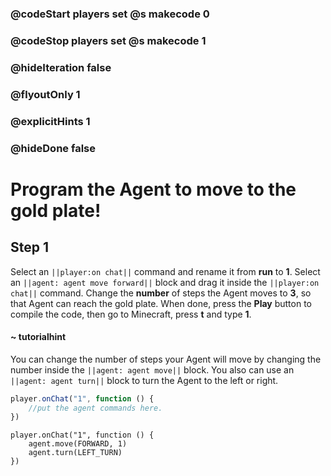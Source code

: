 ### @codeStart players set @s makecode 0
### @codeStop players set @s makecode 1

### @hideIteration false 
### @flyoutOnly 1
### @explicitHints 1
### @hideDone false


# Program the Agent to move to the gold plate!

## Step 1
Select an ``||player:on chat||`` command and rename it from **run** to **1**. Select an ``||agent: agent move forward||`` block and drag it inside the ``||player:on chat||`` command. Change the **number** of steps the Agent moves to **3**, so that Agent can reach the gold plate. When done, press the **Play** button to compile the code, then go to Minecraft, press **t** and type **1**.

#### ~ tutorialhint 
You can change the number of steps your Agent will move by changing the number inside the ``||agent: agent move||`` block. You also can use an ``||agent: agent turn||`` block to turn the Agent to the left or right.

```typescript
player.onChat("1", function () {
    //put the agent commands here.
})
```

```ghost
player.onChat("1", function () {
    agent.move(FORWARD, 1)
    agent.turn(LEFT_TURN)
})

``` 
